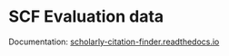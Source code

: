 # SCF Evaluation data

Documentation: [scholarly-citation-finder.readthedocs.io](http://scholarly-citation-finder.readthedocs.io/en/latest/evaluation/)